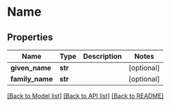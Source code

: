 # Name

## Properties
Name | Type | Description | Notes
------------ | ------------- | ------------- | -------------
**given_name** | **str** |  | [optional] 
**family_name** | **str** |  | [optional] 

[[Back to Model list]](../README.md#documentation-for-models) [[Back to API list]](../README.md#documentation-for-api-endpoints) [[Back to README]](../README.md)


